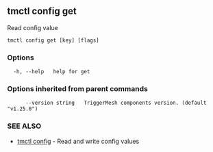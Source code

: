 ## tmctl config get

Read config value

```
tmctl config get [key] [flags]
```

### Options

```
  -h, --help   help for get
```

### Options inherited from parent commands

```
      --version string   TriggerMesh components version. (default "v1.25.0")
```

### SEE ALSO

* [tmctl config](tmctl_config.md)	 - Read and write config values

